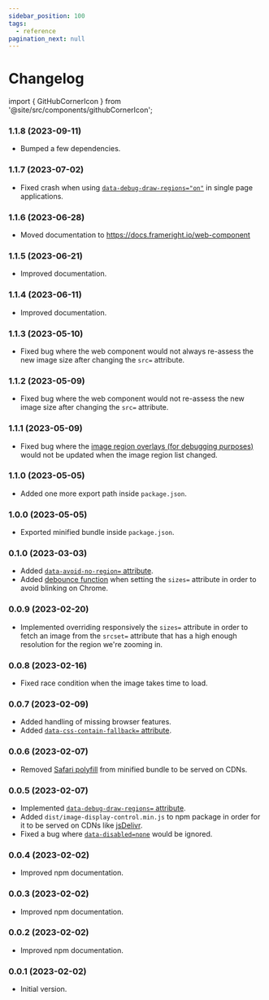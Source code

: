 ```yaml
---
sidebar_position: 100
tags:
  - reference
pagination_next: null
---
```


# Changelog

import { GitHubCornerIcon } from '@site/src/components/githubCornerIcon';

<GitHubCornerIcon href="https://github.com/Frameright/image-display-control-web-component" />

### 1.1.8 (2023-09-11)

- Bumped a few dependencies.

### 1.1.7 (2023-07-02)

- Fixed crash when using [`data-debug-draw-regions="on"`](attribute-ref.md) in
  single page applications.

### 1.1.6 (2023-06-28)

- Moved documentation to https://docs.frameright.io/web-component

### 1.1.5 (2023-06-21)

- Improved documentation.

### 1.1.4 (2023-06-11)

- Improved documentation.

### 1.1.3 (2023-05-10)

- Fixed bug where the web component would not always re-assess the new image
  size after changing the `src=` attribute.

### 1.1.2 (2023-05-09)

- Fixed bug where the web component would not re-assess the new image size
  after changing the `src=` attribute.

### 1.1.1 (2023-05-09)

- Fixed bug where the [image region overlays (for debugging purposes)](html-attrs.md)
  would not be updated when the image region list changed.

### 1.1.0 (2023-05-05)

- Added one more export path inside `package.json`.

### 1.0.0 (2023-05-05)

- Exported minified bundle inside `package.json`.

### 0.1.0 (2023-03-03)

- Added [`data-avoid-no-region=` attribute](attribute-ref.md).
- Added
  [debounce function](https://davidwalsh.name/javascript-debounce-function)
  when setting the `sizes=` attribute in order to avoid blinking on Chrome.

### 0.0.9 (2023-02-20)

- Implemented overriding responsively the `sizes=` attribute in order to fetch
  an image from the `srcset=` attribute that has a high enough resolution for
  the region we're zooming in.

### 0.0.8 (2023-02-16)

- Fixed race condition when the image takes time to load.

### 0.0.7 (2023-02-09)

- Added handling of missing browser features.
- Added [`data-css-contain-fallback=` attribute](attribute-ref.md).

### 0.0.6 (2023-02-07)

- Removed [Safari polyfill](https://github.com/ungap/custom-elements) from
  minified bundle to be served on CDNs.

### 0.0.5 (2023-02-07)

- Implemented [`data-debug-draw-regions=` attribute](attribute-ref.md).
- Added `dist/image-display-control.min.js` to npm package in order for it to
  be served on CDNs like [jsDelivr](https://www.jsdelivr.com/).
- Fixed a bug where [`data-disabled=none`](attribute-ref.md) would be ignored.

### 0.0.4 (2023-02-02)

- Improved npm documentation.

### 0.0.3 (2023-02-02)

- Improved npm documentation.

### 0.0.2 (2023-02-02)

- Improved npm documentation.

### 0.0.1 (2023-02-02)

- Initial version.
